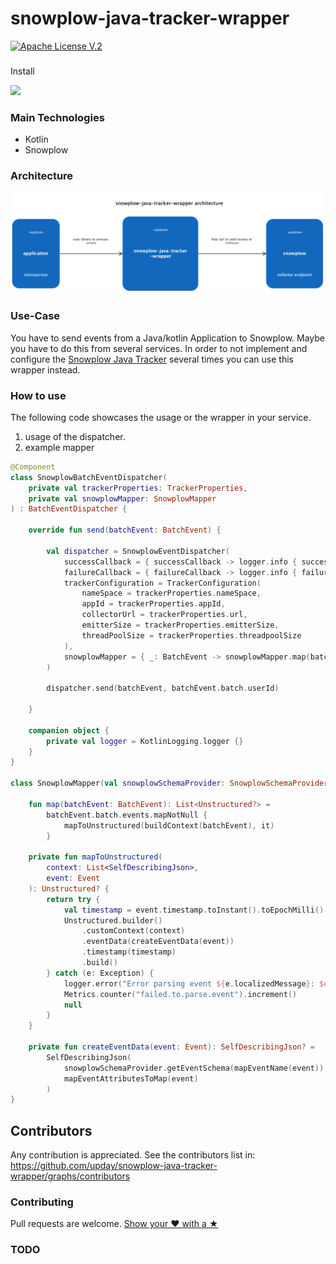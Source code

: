 # snowplow-java-tracker-wrapper
[![Apache License V.2](https://img.shields.io/badge/license-Apache%20V.2-blue.svg)](https://github.com/upday/snowplow-java-tracker-wrapper/blob/b725e4a8a77ed7d5619c782b66affdec3dea05af/LICENSE)


###
Install

[![](https://jitpack.io/v/upday/snowplow-java-tracker-wrapper.svg)](https://jitpack.io/#upday/snowplow-java-tracker-wrapper)

### Main Technologies

- Kotlin
- Snowplow

### Architecture

!["Architecture Diagram"](./etc/snowplow-java-tracker-wrapper.png)

### Use-Case

You have to send events from a Java/kotlin Application to Snowplow. Maybe you have to do this from several services.
In order to not implement and configure the [Snowplow Java Tracker](https://github.com/snowplow/snowplow/wiki/Java-Tracker) several times you can use this wrapper instead.

### How to use

The following code showcases the usage or the wrapper in your service.
1. usage of the dispatcher.
2. example mapper

```kotlin
@Component
class SnowplowBatchEventDispatcher(
    private val trackerProperties: TrackerProperties,
    private val snowplowMapper: SnowplowMapper
) : BatchEventDispatcher {

    override fun send(batchEvent: BatchEvent) {

        val dispatcher = SnowplowEventDispatcher(
            successCallback = { successCallback -> logger.info { successCallback } },
            failureCallback = { failureCallback -> logger.info { failureCallback } },
            trackerConfiguration = TrackerConfiguration(
                nameSpace = trackerProperties.nameSpace,
                appId = trackerProperties.appId,
                collectorUrl = trackerProperties.url,
                emitterSize = trackerProperties.emitterSize,
                threadPoolSize = trackerProperties.threadpoolSize
            ),
            snowplowMapper = { _: BatchEvent -> snowplowMapper.map(batchEvent) }
        )

        dispatcher.send(batchEvent, batchEvent.batch.userId)

    }

    companion object {
        private val logger = KotlinLogging.logger {}
    }
}

class SnowplowMapper(val snowplowSchemaProvider: SnowplowSchemaProvider) {

    fun map(batchEvent: BatchEvent): List<Unstructured?> =
        batchEvent.batch.events.mapNotNull {
            mapToUnstructured(buildContext(batchEvent), it)
        }

    private fun mapToUnstructured(
        context: List<SelfDescribingJson>,
        event: Event
    ): Unstructured? {
        return try {
            val timestamp = event.timestamp.toInstant().toEpochMilli()
            Unstructured.builder()
                .customContext(context)
                .eventData(createEventData(event))
                .timestamp(timestamp)
                .build()
        } catch (e: Exception) {
            logger.error("Error parsing event ${e.localizedMessage}: $event")
            Metrics.counter("failed.to.parse.event").increment()
            null
        }
    }

    private fun createEventData(event: Event): SelfDescribingJson? =
        SelfDescribingJson(
            snowplowSchemaProvider.getEventSchema(mapEventName(event)),
            mapEventAttributesToMap(event)
        )
}

```

## Contributors

Any contribution is appreciated. See the contributors list in: https://github.com/upday/snowplow-java-tracker-wrapper/graphs/contributors

### Contributing 

Pull requests are welcome.
[Show your ❤ with a ★](https://github.com/upday/snowplow-java-tracker-wrapper/stargazers)



### TODO

